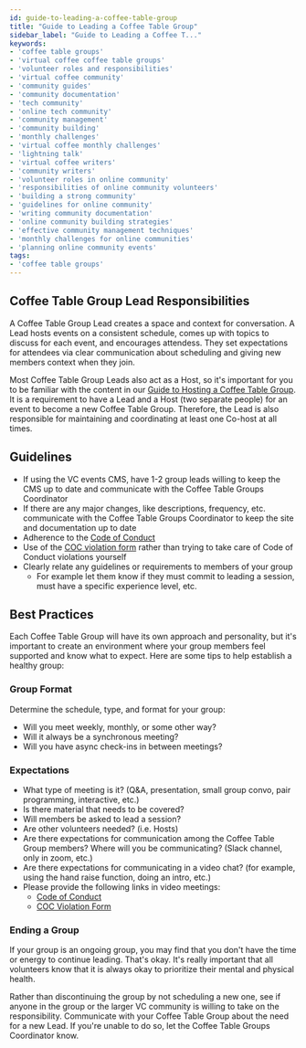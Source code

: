 ```yaml
---
id: guide-to-leading-a-coffee-table-group
title: "Guide to Leading a Coffee Table Group"
sidebar_label: "Guide to Leading a Coffee T..."
keywords: 
- 'coffee table groups'
- 'virtual coffee coffee table groups'
- 'volunteer roles and responsibilities'
- 'virtual coffee community'
- 'community guides'
- 'community documentation'
- 'tech community'
- 'online tech community'
- 'community management'
- 'community building'
- 'monthly challenges'
- 'virtual coffee monthly challenges'
- 'lightning talk'
- 'virtual coffee writers'
- 'community writers'
- 'volunteer roles in online community'
- 'responsibilities of online community volunteers'
- 'building a strong community'
- 'guidelines for online community'
- 'writing community documentation'
- 'online community building strategies'
- 'effective community management techniques'
- 'monthly challenges for online communities'
- 'planning online community events'
tags: 
- 'coffee table groups'
---
```


## Coffee Table Group Lead Responsibilities

A Coffee Table Group Lead creates a space and context for conversation. A Lead hosts events on a consistent schedule, comes up with topics to discuss for each event, and encourages attendess. They set expectations for attendees via clear communication about scheduling and giving new members context when they join.

Most Coffee Table Group Leads also act as a Host, so it's important for you to be familiar with the content in our [Guide to Hosting a Coffee Table Group](guide-to-hosting-a-coffee-table-group.md). It is a requirement to have a Lead and a Host (two separate people) for an event to become a new Coffee Table Group. Therefore, the Lead is also responsible for maintaining and coordinating at least one Co-host at all times.

## Guidelines

- If using the VC events CMS, have 1-2 group leads willing to keep the CMS up to date and communicate with the Coffee Table Groups Coordinator
- If there are any major changes, like descriptions, frequency, etc. communicate with the Coffee Table Groups Coordinator to keep the site and documentation up to date
- Adherence to the [Code of Conduct](https://virtualcoffee.io/code-of-conduct)
- Use of the [COC violation form](https://virtualcoffee.io/report-coc-violation/) rather than trying to take care of Code of Conduct violations yourself
- Clearly relate any guidelines or requirements to members of your group
  - For example let them know if they must commit to leading a session, must have a specific experience level, etc.

## Best Practices

Each Coffee Table Group will have its own approach and personality, but it's important to create an environment where your group members feel supported and know what to expect. Here are some tips to help establish a healthy group:

### Group Format

Determine the schedule, type, and format for your group:

- Will you meet weekly, monthly, or some other way?
- Will it always be a synchronous meeting?
- Will you have async check-ins in between meetings?

### Expectations

- What type of meeting is it? (Q&amp;A, presentation, small group convo, pair programming, interactive, etc.)
- Is there material that needs to be covered?
- Will members be asked to lead a session?
- Are other volunteers needed? (i.e. Hosts)
- Are there expectations for communication among the Coffee Table Group members? Where will you be communicating? (Slack channel, only in zoom, etc.)
- Are there expectations for communicating in a video chat? (for example, using the hand raise function, doing an intro, etc.)
- Please provide the following links in video meetings:
  - [Code of Conduct](https://virtualcoffee.io/code-of-conduct/)
  - [COC Violation Form](https://virtualcoffee.io/report-coc-violation/)

### Ending a Group

If your group is an ongoing group, you may find that you don't have the time or energy to continue leading. That's okay. It's really important that all volunteers know that it is always okay to prioritize their mental and physical health.

Rather than discontinuing the group by not scheduling a new one, see if anyone in the group or the larger VC community is willing to take on the responsibility. Communicate with your Coffee Table Group about the need for a new Lead. If you're unable to do so, let the Coffee Table Groups Coordinator know.
